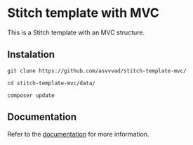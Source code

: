# Stitch template with MVC
This is a Stitch template with an MVC structure.

## Instalation

`git clone https://github.com/asvvvad/stitch-template-mvc/`

`cd stitch-template-mvc/data/`

`composer update` 

## Documentation
Refer to the [documentation](http://stitch.asvvvad.eu.org/#docs) for more information.
